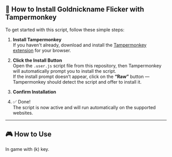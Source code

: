 ## 🧠 How to Install Goldnickname Flicker with Tampermonkey

To get started with this script, follow these simple steps:

1. **Install Tampermonkey**  
   If you haven't already, download and install the [Tampermonkey extension](https://www.tampermonkey.net/) for your browser.

2. **Click the Install Button**  
   Open the `.user.js` script file from this repository, then Tampermonkey will automatically prompt you to install the script.  
   If the install prompt doesn’t appear, click on the **“Raw”** button — Tampermonkey should detect the script and offer to install it.

3. **Confirm Installation**  

4. ✅ Done!  
   The script is now active and will run automatically on the supported websites.

---

## 🎮 How to Use

In game with (k) key.
